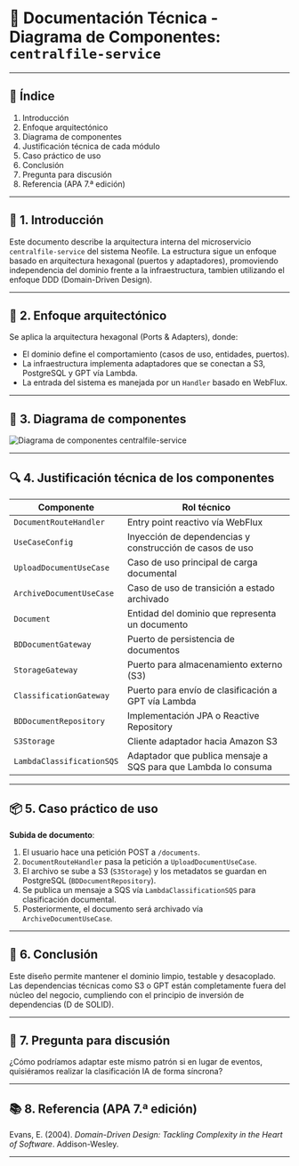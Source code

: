 # 🧱 Documentación Técnica - Diagrama de Componentes: `centralfile-service`

---

## 📑 Índice

1. Introducción
2. Enfoque arquitectónico
3. Diagrama de componentes
4. Justificación técnica de cada módulo
5. Caso práctico de uso
6. Conclusión
7. Pregunta para discusión
8. Referencia (APA 7.ª edición)

---

## 📘 1. Introducción

Este documento describe la arquitectura interna del microservicio `centralfile-service` del sistema Neofile. La estructura sigue un enfoque basado en arquitectura hexagonal (puertos y adaptadores), promoviendo independencia del dominio frente a la infraestructura, tambien utilizando el enfoque DDD (Domain-Driven Design).

---

## 🧠 2. Enfoque arquitectónico

Se aplica la arquitectura hexagonal (Ports & Adapters), donde:

- El dominio define el comportamiento (casos de uso, entidades, puertos).
- La infraestructura implementa adaptadores que se conectan a S3, PostgreSQL y GPT vía Lambda.
- La entrada del sistema es manejada por un `Handler` basado en WebFlux.

---

## 🎯 3. Diagrama de componentes

![Diagrama de componentes centralfile-service](centralfile-component-diagram.png)

---

## 🔍 4. Justificación técnica de los componentes

| Componente                   | Rol técnico                                                  |
|-----------------------------|--------------------------------------------------------------|
| `DocumentRouteHandler`      | Entry point reactivo vía WebFlux                             |
| `UseCaseConfig`             | Inyección de dependencias y construcción de casos de uso     |
| `UploadDocumentUseCase`     | Caso de uso principal de carga documental                    |
| `ArchiveDocumentUseCase`    | Caso de uso de transición a estado archivado                 |
| `Document`                  | Entidad del dominio que representa un documento              |
| `BDDocumentGateway`         | Puerto de persistencia de documentos                         |
| `StorageGateway`            | Puerto para almacenamiento externo (S3)                      |
| `ClassificationGateway`     | Puerto para envío de clasificación a GPT vía Lambda          |
| `BDDocumentRepository`      | Implementación JPA o Reactive Repository                     |
| `S3Storage`                 | Cliente adaptador hacia Amazon S3                            |
| `LambdaClassificationSQS`   | Adaptador que publica mensaje a SQS para que Lambda lo consuma|

---

## 📦 5. Caso práctico de uso

**Subida de documento**:

1. El usuario hace una petición POST a `/documents`.
2. `DocumentRouteHandler` pasa la petición a `UploadDocumentUseCase`.
3. El archivo se sube a S3 (`S3Storage`) y los metadatos se guardan en PostgreSQL (`BDDocumentRepository`).
4. Se publica un mensaje a SQS vía `LambdaClassificationSQS` para clasificación documental.
5. Posteriormente, el documento será archivado vía `ArchiveDocumentUseCase`.

---

## 🧩 6. Conclusión

Este diseño permite mantener el dominio limpio, testable y desacoplado. Las dependencias técnicas como S3 o GPT están completamente fuera del núcleo del negocio, cumpliendo con el principio de inversión de dependencias (D de SOLID).

---

## 💬 7. Pregunta para discusión

¿Cómo podríamos adaptar este mismo patrón si en lugar de eventos, quisiéramos realizar la clasificación IA de forma síncrona?

---

## 📚 8. Referencia (APA 7.ª edición)

Evans, E. (2004). *Domain-Driven Design: Tackling Complexity in the Heart of Software*. Addison-Wesley.

---